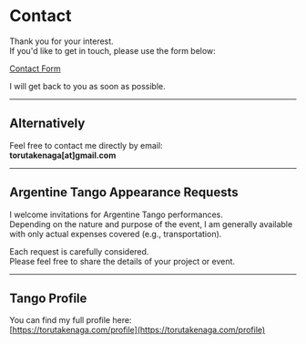 
# Contact

Thank you for your interest.  
If you'd like to get in touch, please use the form below:

[Contact Form](https://docs.google.com/forms/d/e/1FAIpQLSdIPXna2J1MAZLfDUwUMGxUSdux2mI2KmXaXxK5FaISOck3HQ/viewform?usp=header)

I will get back to you as soon as possible.

---

## Alternatively

Feel free to contact me directly by email:  
**torutakenaga[at]gmail.com**

---

## Argentine Tango Appearance Requests

I welcome invitations for Argentine Tango performances.  
Depending on the nature and purpose of the event, I am generally available with only actual expenses covered (e.g., transportation).

Each request is carefully considered.  
Please feel free to share the details of your project or event.

---

## Tango Profile

You can find my full profile here:  
[https://torutakenaga.com/profile](https://torutakenaga.com/profile)

